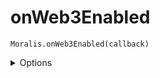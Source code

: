 # onWeb3Enabled


`Moralis.onWeb3Enabled(callback)`

<details><summary>Options</summary><br/>

- callback function
  
    
</details>